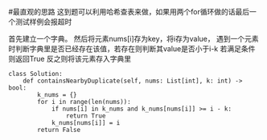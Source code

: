 #最直观的思路
这到题可以利用哈希查表来做，如果用两个for循环做的话最后一个测试样例会报超时


首先建立一个字典。
然后将元素nums[i]存为key，将i存为value，
遇到一个元素时判断字典里是否已经存在该值，若存在则判断其value是否小于i-k
若满足条件则返回True
反之则将该元素存入字典里

```shell
class Solution:
    def containsNearbyDuplicate(self, nums: List[int], k: int) -> bool:
        k_nums = {}
        for i in range(len(nums)):
            if nums[i] in k_nums and k_nums[nums[i]] >= i - k:
                return True
            k_nums[nums[i]] = i
        return False

```


